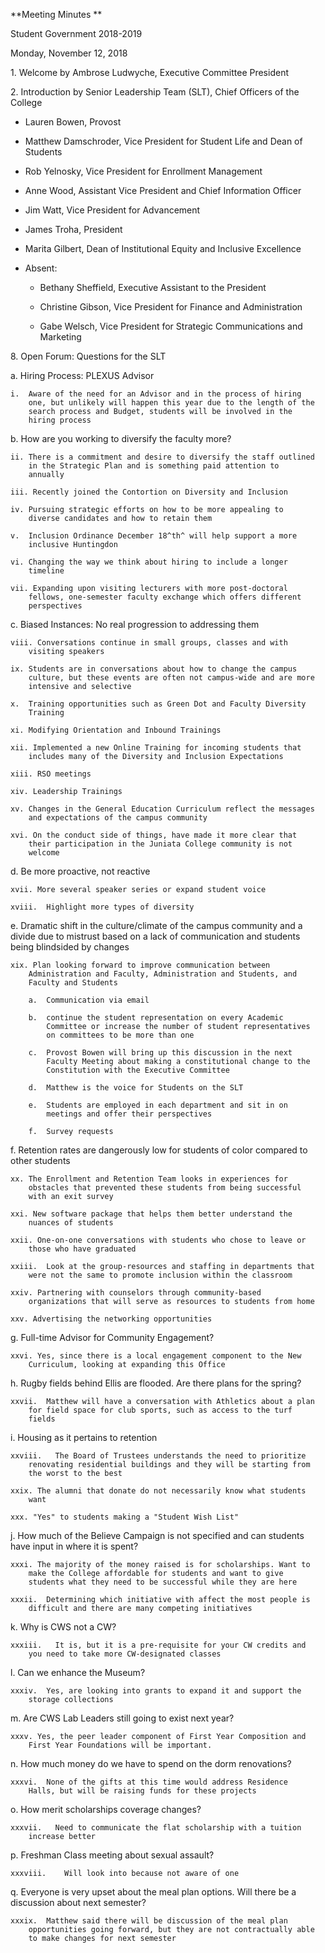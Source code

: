 **Meeting Minutes **

Student Government 2018-2019

Monday, November 12, 2018

1\. Welcome by Ambrose Ludwyche, Executive Committee President

2\. Introduction by Senior Leadership Team (SLT), Chief Officers of the
College

-   Lauren Bowen, Provost

-   Matthew Damschroder, Vice President for Student Life and Dean of
    Students

-   Rob Yelnosky, Vice President for Enrollment Management

-   Anne Wood, Assistant Vice President and Chief Information Officer

-   Jim Watt, Vice President for Advancement

-   James Troha, President

-   Marita Gilbert, Dean of Institutional Equity and Inclusive
    Excellence

-   Absent:

    -   Bethany Sheffield, Executive Assistant to the President

    -   Christine Gibson, Vice President for Finance and Administration

    -   Gabe Welsch, Vice President for Strategic Communications and
        Marketing

8\. Open Forum: Questions for the SLT

a.  Hiring Process: PLEXUS Advisor

    i.  Aware of the need for an Advisor and in the process of hiring
        one, but unlikely will happen this year due to the length of the
        search process and Budget, students will be involved in the
        hiring process

b.  How are you working to diversify the faculty more?

    ii. There is a commitment and desire to diversify the staff outlined
        in the Strategic Plan and is something paid attention to
        annually

    iii. Recently joined the Contortion on Diversity and Inclusion

    iv. Pursuing strategic efforts on how to be more appealing to
        diverse candidates and how to retain them

    v.  Inclusion Ordinance December 18^th^ will help support a more
        inclusive Huntingdon

    vi. Changing the way we think about hiring to include a longer
        timeline

    vii. Expanding upon visiting lecturers with more post-doctoral
        fellows, one-semester faculty exchange which offers different
        perspectives

c.  Biased Instances: No real progression to addressing them

    viii. Conversations continue in small groups, classes and with
        visiting speakers

    ix. Students are in conversations about how to change the campus
        culture, but these events are often not campus-wide and are more
        intensive and selective

    x.  Training opportunities such as Green Dot and Faculty Diversity
        Training

    xi. Modifying Orientation and Inbound Trainings

    xii. Implemented a new Online Training for incoming students that
        includes many of the Diversity and Inclusion Expectations

    xiii. RSO meetings

    xiv. Leadership Trainings

    xv. Changes in the General Education Curriculum reflect the messages
        and expectations of the campus community

    xvi. On the conduct side of things, have made it more clear that
        their participation in the Juniata College community is not
        welcome

d.  Be more proactive, not reactive

    xvii. More several speaker series or expand student voice

    xviii.  Highlight more types of diversity

e.  Dramatic shift in the culture/climate of the campus community and a
    divide due to mistrust based on a lack of communication and students
    being blindsided by changes

    xix. Plan looking forward to improve communication between
        Administration and Faculty, Administration and Students, and
        Faculty and Students

        a.  Communication via email

        b.  continue the student representation on every Academic
            Committee or increase the number of student representatives
            on committees to be more than one

        c.  Provost Bowen will bring up this discussion in the next
            Faculty Meeting about making a constitutional change to the
            Constitution with the Executive Committee

        d.  Matthew is the voice for Students on the SLT

        e.  Students are employed in each department and sit in on
            meetings and offer their perspectives

        f.  Survey requests

f.  Retention rates are dangerously low for students of color compared
    to other students

    xx. The Enrollment and Retention Team looks in experiences for
        obstacles that prevented these students from being successful
        with an exit survey

    xxi. New software package that helps them better understand the
        nuances of students

    xxii. One-on-one conversations with students who chose to leave or
        those who have graduated

    xxiii.  Look at the group-resources and staffing in departments that
        were not the same to promote inclusion within the classroom

    xxiv. Partnering with counselors through community-based
        organizations that will serve as resources to students from home

    xxv. Advertising the networking opportunities

g.  Full-time Advisor for Community Engagement?

    xxvi. Yes, since there is a local engagement component to the New
        Curriculum, looking at expanding this Office

h.  Rugby fields behind Ellis are flooded. Are there plans for the
    spring?

    xxvii.  Matthew will have a conversation with Athletics about a plan
        for field space for club sports, such as access to the turf
        fields

i.  Housing as it pertains to retention

    xxviii.   The Board of Trustees understands the need to prioritize
        renovating residential buildings and they will be starting from
        the worst to the best

    xxix. The alumni that donate do not necessarily know what students
        want

    xxx. "Yes" to students making a "Student Wish List"

j.  How much of the Believe Campaign is not specified and can students
    have input in where it is spent?

    xxxi. The majority of the money raised is for scholarships. Want to
        make the College affordable for students and want to give
        students what they need to be successful while they are here

    xxxii.  Determining which initiative with affect the most people is
        difficult and there are many competing initiatives

k.  Why is CWS not a CW?

    xxxiii.   It is, but it is a pre-requisite for your CW credits and
        you need to take more CW-designated classes

l.  Can we enhance the Museum?

    xxxiv.  Yes, are looking into grants to expand it and support the
        storage collections

m.  Are CWS Lab Leaders still going to exist next year?

    xxxv. Yes, the peer leader component of First Year Composition and
        First Year Foundations will be important.

n.  How much money do we have to spend on the dorm renovations?

    xxxvi.  None of the gifts at this time would address Residence
        Halls, but will be raising funds for these projects

o.  How merit scholarships coverage changes?

    xxxvii.   Need to communicate the flat scholarship with a tuition
        increase better

p.  Freshman Class meeting about sexual assault?

    xxxviii.    Will look into because not aware of one

q.  Everyone is very upset about the meal plan options. Will there be a
    discussion about next semester?

    xxxix.  Matthew said there will be discussion of the meal plan
        opportunities going forward, but they are not contractually able
        to make changes for next semester
